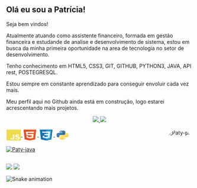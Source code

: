 ## Olá eu sou a Patrícia!
Seja bem vindos!

Atualmente atuando como assistente financeiro, formada em gestão financeira e estudande de analise e desenvolvimento de sistema, estou em busca da minha primeira oportunidade na area de tecnologia no setor de desenvolvimento. 

Tenho conhecimento em HTML5, CSS3, GIT, GITHUB, PYTHON3, JAVA, API rest, POSTEGRESQL.

Estou sempre em constante aprendizado para conseguir envoluir cada vez mais. 

Meu perfil aqui no Github ainda está em construção, logo estarei acrescentando mais projetos. 


<div align="center">
  <a href="https://https://github.com/PatriciaMartins1">
  <img height="150em" src="https://github-readme-stats.vercel.app/api?username=patriciamartins1&show_icons=true&theme=radical&include_all_commits=true&count_private=true"/>
  <img height="150em" src="https://github-readme-stats.vercel.app/api/top-langs/?username=patriciamartins1&layout=compact&langs_count=7&theme=radical"/>
</div>
<div style="display: inline_block"><br>
  <img align="center" alt="Paty-Js" height="30" width="40" src="https://raw.githubusercontent.com/devicons/devicon/master/icons/javascript/javascript-plain.svg">  
  <img align="center" alt="Paty-HTML" height="30" width="40" src="https://raw.githubusercontent.com/devicons/devicon/master/icons/html5/html5-original.svg">
  <img align="center" alt="Paty-CSS" height="30" width="40" src="https://raw.githubusercontent.com/devicons/devicon/master/icons/css3/css3-original.svg">
  <img align="right" alt="Paty-pic" height="150" style="border-radius:50px;" src="https://images-wixmp-ed30a86b8c4ca887773594c2.wixmp.com/f/34ac285a-b95d-471b-8c35-43030ce9a4bc/deyqcws-30f97e74-136b-421d-9b45-09a864380876.jpg/v1/fill/w_874,h_915,q_70,strp/boom___chibi_jinx_by_keitherine_deyqcws-pre.jpg?token=eyJ0eXAiOiJKV1QiLCJhbGciOiJIUzI1NiJ9.eyJzdWIiOiJ1cm46YXBwOjdlMGQxODg5ODIyNjQzNzNhNWYwZDQxNWVhMGQyNmUwIiwiaXNzIjoidXJuOmFwcDo3ZTBkMTg4OTgyMjY0MzczYTVmMGQ0MTVlYTBkMjZlMCIsIm9iaiI6W1t7ImhlaWdodCI6Ijw9MTM0MCIsInBhdGgiOiJcL2ZcLzM0YWMyODVhLWI5NWQtNDcxYi04YzM1LTQzMDMwY2U5YTRiY1wvZGV5cWN3cy0zMGY5N2U3NC0xMzZiLTQyMWQtOWI0NS0wOWE4NjQzODA4NzYuanBnIiwid2lkdGgiOiI8PTEyODAifV1dLCJhdWQiOlsidXJuOnNlcnZpY2U6aW1hZ2Uub3BlcmF0aW9ucyJdfQ.rWQ4LmPN-34Lt_zFmArOyU1js6Dsb317pRMF-jwv_-g">  
  <img align="center" alt="Paty-CSS" height="30" width="40"
src="https://raw.githubusercontent.com/devicons/devicon/master/icons/python/python-original.svg">

   <img align="center" alt="Paty-java" height="30" width="40"
src="[[https://raw.githubusercontent.com/devicons/devicon/master/icons/python/python-original.svg](https://cdn-icons-png.flaticon.com/512/226/226777.png)](https://www.google.com/url?sa=i&url=https%3A%2F%2Fwww.flaticon.com%2Fbr%2Ficone-gratis%2Fjava_226777&psig=AOvVaw3lAsLUXf4tywdjWZo7pN8F&ust=1697478709237000&source=images&cd=vfe&opi=89978449&ved=0CBEQjRxqFwoTCPic3o3P-IEDFQAAAAAdAAAAABAE)">




  
</div>

##
<div> 	
  <a href = "mailto:patriciamartins8655@gmail.com"><img src="https://img.shields.io/badge/Gmail-D14836?style=for-the-badge&logo=gmail&logoColor=white" target="_blank"></a>
  <a href="https://www.linkedin.com/in/patricia-1/" target="_blank"><img src="https://img.shields.io/badge/-LinkedIn-%230077B5?style=for-the-badge&logo=linkedin&logoColor=white" target="_blank"></a> 
  
  ![Snake animation](https://github.com/PatriciaMartins1/PatriciaMartins1/blob/output/github-contribution-grid-snake.svg)
  
</div>

